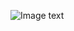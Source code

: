 ![Image text](http://gitlab.hztianque.com/f2e/Vue-Screen-Store/raw/html/jiangshan/img-folder/screenshot.png)

